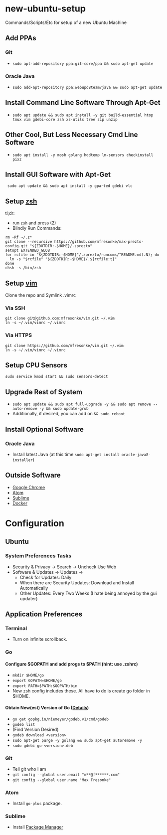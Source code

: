 # new-ubuntu-setup
Commands/Scripts/Etc for setup of a new Ubuntu Machine

## Add PPAs
### Git
- `sudo apt-add-repository ppa:git-core/ppa && sudo apt-get update`

### Oracle Java
- `sudo add-apt-repository ppa:webupd8team/java && sudo apt-get update`

## Install Command Line Software Through Apt-Get
- `sudo apt update && sudo apt install -y git build-essential htop tmux vim gdebi-core zsh xz-utils tree zip unzip`

## Other Cool, But Less Necessary Cmd Line Software
- `sudo apt install -y mosh golang hddtemp lm-sensors checkinstall pixz`
## Install GUI Software with Apt-Get
` sudo apt update && sudo apt install -y gparted gdebi vlc`

## Setup [zsh](https://github.com/mfresonke/max-prezto-config)
tl;dr:
- run `zsh` and press (2)
- Blindly Run Commands:
```
rm -Rf ~/.z*
git clone --recursive https://github.com/mfresonke/max-prezto-config.git "${ZDOTDIR:-$HOME}/.zprezto"
setopt EXTENDED_GLOB
for rcfile in "${ZDOTDIR:-$HOME}"/.zprezto/runcoms/^README.md(.N); do
  ln -s "$rcfile" "${ZDOTDIR:-$HOME}/.${rcfile:t}"
done
chsh -s /bin/zsh
```

## Setup [vim](https://github.com/mfresonke/vim)

Clone the repo and Symlink .vimrc

### Via SSH
```
git clone git@github.com:mfresonke/vim.git ~/.vim
ln -s ~/.vim/vimrc ~/.vimrc
```
### Via HTTPS
```
git clone https://github.com/mfresonke/vim.git ~/.vim
ln -s ~/.vim/vimrc ~/.vimrc
```

## Setup CPU Sensors 
`sudo service kmod start && sudo sensors-detect`

## Upgrade Rest of System
- `sudo apt update && sudo apt full-upgrade -y && sudo apt remove --auto-remove -y && sudo update-grub`
- Additionally, if desired, you can add on `&& sudo reboot`

## Install Optional Software
### Oracle Java
- Install latest Java (at this time `sudo apt-get install oracle-java8-installer`)

## Outside Software
- [Google Chrome](https://www.google.com/chrome/browser/desktop/)
- [Atom](https://atom.io/)
- [Sublime](http://www.sublimetext.com/3)
- [Docker](https://docs.docker.com/engine/installation/linux/docker-ce/ubuntu/)

# Configuration

## Ubuntu 
### System Preferences Tasks
- Security & Privacy -> Search -> Uncheck Use Web
- Software & Updates -> Updates -> 
   - Check for Updates: Daily
   - When there are Security Updates: Download and Install Automatically
   - Other Updates: Every Two Weeks (I hate being annoyed by the gui updater)

## Application Preferences
### Terminal
- Turn on infinite scrollback.

### Go
#### Configure $GOPATH and add progs to $PATH (hint: use .zshrc)
- `mkdir $HOME/go`
- `export GOPATH=$HOME/go`
- `export PATH=$PATH:$GOPATH/bin`
- New zsh config includes these. All have to do is create go folder in $HOME.

#### Obtain New(est) Version of Go ([Details](https://github.com/niemeyer/godeb))
- `go get gopkg.in/niemeyer/godeb.v1/cmd/godeb`
- `godeb list`
- (Find Version Desired)
- `godeb download <version>`
- `sudo apt-get purge -y golang && sudo apt-get autoremove -y`
- `sudo gdebi go-<version>.deb`

### Git
- Tell git who I am
- `git config --global user.email "m**@f******.com"`
- `git config --global user.name "Max Fresonke"`

### Atom
- Install `go-plus` package.

### Sublime
- Install [Package Manager](https://packagecontrol.io/installation)
